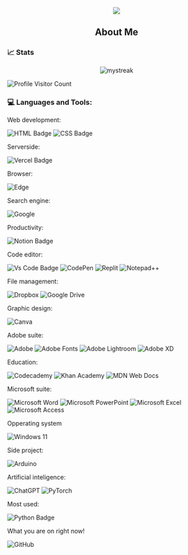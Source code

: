 <div align="center">
    <img src="https://github.com/RadoKyselak/RadoKyselak/assets/142341444/33f3527e-7606-41f3-b785-befad6d2c392" style="max-width: 100%; height: auto;">
</div>

<h2 align="center">
    About Me
</h2>
<h3>
    📈 Stats
</h3>
<div align="center">
<img src="https://github-readme-streak-stats.herokuapp.com/?user=radokyselak&theme=tokyonight" alt="mystreak"/>
</div>

![Profile Visitor Count](https://visitor-badge.laobi.icu/badge?page_id=radokyselak.radokyselak)

<h3>
    💻 Languages and Tools:
</h3>

<p>Web development:</p>

![HTML Badge](https://img.shields.io/badge/HTML5-E34F26?style=for-the-badge&logo=html5&logoColor=white)
![CSS Badge](https://img.shields.io/badge/CSS3-1572B6?style=for-the-badge&logo=css3&logoColor=white)
<p>Serverside:</p>

 

![Vercel Badge](https://img.shields.io/badge/vercel-000?style=for-the-badge&logo=vercel&logoColor=white)
<p>Browser:</p>

![Edge](https://img.shields.io/badge/Edge-0078D7?style=for-the-badge&logo=Microsoft-edge&logoColor=white)
<p>Search engine:</p>

![Google](https://img.shields.io/badge/google-4285F4?style=for-the-badge&logo=google&logoColor=white)
<p>Productivity:</p>

![Notion Badge](https://img.shields.io/badge/notion-000?style=for-the-badge&logo=notion&logoColor=white)
<p>Code editor:</p>

![Vs Code Badge](https://img.shields.io/badge/Visual_Studio_Code-0078D6?style=for-the-badge&logo=visualstudiocode&logoColor=white)
![CodePen](https://img.shields.io/badge/Codepen-000000?style=for-the-badge&logo=codepen&logoColor=white)
![Replit](https://img.shields.io/badge/Replit-DD1200?style=for-the-badge&logo=Replit&logoColor=white)
![Notepad++](https://img.shields.io/badge/Notepad++-90E59A.svg?style=for-the-badge&logo=notepad%2b%2b&logoColor=black)
<p>File management:</p>

![Dropbox](https://img.shields.io/badge/Dropbox-%233B4D98.svg?style=for-the-badge&logo=Dropbox&logoColor=white)
![Google Drive](https://img.shields.io/badge/Google%20Drive-4285F4?style=for-the-badge&logo=googledrive&logoColor=white)
<p>Graphic design:</p>

![Canva](https://img.shields.io/badge/Canva-%2300C4CC.svg?style=for-the-badge&logo=Canva&logoColor=white)

Adobe suite:

![Adobe](https://img.shields.io/badge/adobe-%23FF0000.svg?style=for-the-badge&logo=adobe&logoColor=white)
![Adobe Fonts](https://img.shields.io/badge/Adobe%20Fonts-000B1D.svg?style=for-the-badge&logo=Adobe%20Fonts&logoColor=white)
![Adobe Lightroom](https://img.shields.io/badge/Adobe%20Lightroom-31A8FF.svg?style=for-the-badge&logo=Adobe%20Lightroom&logoColor=white)
![Adobe XD](https://img.shields.io/badge/Adobe%20XD-470137?style=for-the-badge&logo=Adobe%20XD&logoColor=#FF61F6)
<p>Education:</p>

![Codecademy](https://img.shields.io/badge/Codecademy-FFF0E5?style=for-the-badge&logo=codecademy&logoColor=1F243A)
![Khan Academy](https://img.shields.io/badge/KhanAcademy-%2314BF96.svg?style=for-the-badge&logo=KhanAcademy&logoColor=white)
![MDN Web Docs](https://img.shields.io/badge/MDN_Web_Docs-black?style=for-the-badge&logo=mdnwebdocs&logoColor=white)

<p>Microsoft suite:</p>

![Microsoft Word](https://img.shields.io/badge/Microsoft_Word-2B579A?style=for-the-badge&logo=microsoft-word&logoColor=white)
![Microsoft PowerPoint](https://img.shields.io/badge/Microsoft_PowerPoint-B7472A?style=for-the-badge&logo=microsoft-powerpoint&logoColor=white)
![Microsoft Excel](https://img.shields.io/badge/Microsoft_Excel-217346?style=for-the-badge&logo=microsoft-excel&logoColor=white)
![Microsoft Access](https://img.shields.io/badge/Microsoft_Access-A4373A?style=for-the-badge&logo=microsoft-access&logoColor=white)
<p>Opperating system</p>

![Windows 11](https://img.shields.io/badge/Windows%2011-%230079d5.svg?style=for-the-badge&logo=Windows%2011&logoColor=white)
<p>Side project:</p>

![Arduino](https://img.shields.io/badge/-Arduino-00979D?style=for-the-badge&logo=Arduino&logoColor=white)


<p>Artificial inteligence:</p>

![ChatGPT](https://img.shields.io/badge/chatGPT-74aa9c?style=for-the-badge&logo=openai&logoColor=white)
![PyTorch](https://img.shields.io/badge/PyTorch-%23EE4C2C.svg?style=for-the-badge&logo=PyTorch&logoColor=white)
<p>Most used:</p>

![Python Badge](https://img.shields.io/badge/Python-14354C?style=for-the-badge&logo=python&logoColor=white)
<p>What you are on right now!</p>

![GitHub](https://img.shields.io/badge/github-%23121011.svg?style=for-the-badge&logo=github&logoColor=white)
